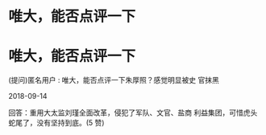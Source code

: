 # 唯大，能否点评一下

# 唯大，能否点评一下

(提问)匿名用户 : 唯大，能否点评一下朱厚照？感觉明显被史 官抹黑

2018-09-14

回答：重用大太监刘瑾全面改革，侵犯了军队、文官、盐商 利益集团，可惜虎头蛇尾了，没有坚持到底。(5 赞)